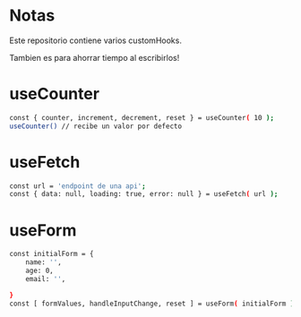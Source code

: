 # Notas

Este repositorio contiene varios customHooks.

Tambien es para ahorrar tiempo al escribirlos!

# useCounter

```sh
const { counter, increment, decrement, reset } = useCounter( 10 );
useCounter() // recibe un valor por defecto
```

# useFetch

```sh
const url = 'endpoint de una api';
const { data: null, loading: true, error: null } = useFetch( url );
```

# useForm

```sh
const initialForm = {
    name: '',
    age: 0,
    email: '',

}
const [ formValues, handleInputChange, reset ] = useForm( initialForm );
```
